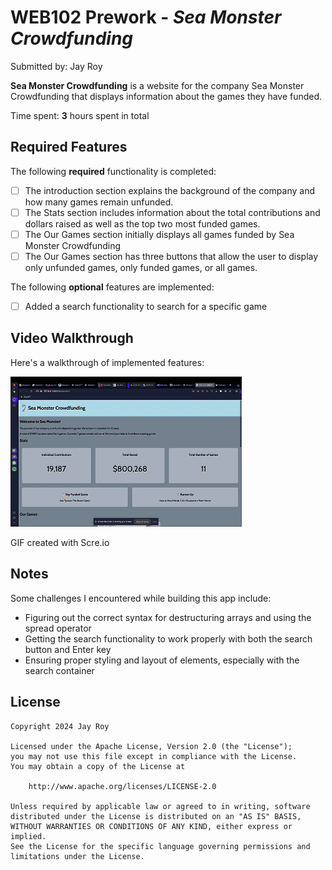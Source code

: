 # WEB102 Prework - *Sea Monster Crowdfunding*

Submitted by: Jay Roy

**Sea Monster Crowdfunding** is a website for the company Sea Monster Crowdfunding that displays information about the games they have funded.

Time spent: **3** hours spent in total

## Required Features

The following **required** functionality is completed:

* [ ] The introduction section explains the background of the company and how many games remain unfunded.
* [ ] The Stats section includes information about the total contributions and dollars raised as well as the top two most funded games.
* [ ] The Our Games section initially displays all games funded by Sea Monster Crowdfunding
* [ ] The Our Games section has three buttons that allow the user to display only unfunded games, only funded games, or all games.

The following **optional** features are implemented:

* [ ] Added a search functionality to search for a specific game

## Video Walkthrough

Here's a walkthrough of implemented features:

<img src='1222.gif' title='Video Walkthrough' width='' alt='Video Walkthrough' />

<!-- Replace this with whatever GIF tool you used! -->
GIF created with Scre.io
<!-- Recommended tools:
[Kap](https://getkap.co/) for macOS
[ScreenToGif](https://www.screentogif.com/) for Windows
[peek](https://github.com/phw/peek) for Linux. -->

## Notes
Some challenges I encountered while building this app include:

- Figuring out the correct syntax for destructuring arrays and using the spread operator
- Getting the search functionality to work properly with both the search button and Enter key
- Ensuring proper styling and layout of elements, especially with the search container

## License

    Copyright 2024 Jay Roy

    Licensed under the Apache License, Version 2.0 (the "License");
    you may not use this file except in compliance with the License.
    You may obtain a copy of the License at

        http://www.apache.org/licenses/LICENSE-2.0

    Unless required by applicable law or agreed to in writing, software
    distributed under the License is distributed on an "AS IS" BASIS,
    WITHOUT WARRANTIES OR CONDITIONS OF ANY KIND, either express or implied.
    See the License for the specific language governing permissions and
    limitations under the License.
